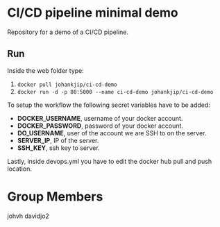 # CI/CD pipeline minimal demo
Repository for a demo of a CI/CD pipeline.

## Run
Inside the web folder type:
1. `docker pull johankjip/ci-cd-demo`
2. `docker run -d -p 80:5000 --name ci-cd-demo johankjip/ci-cd-demo`

To setup the workflow the following secret variables have to be added:
- **DOCKER_USERNAME**, username of your docker account.
- **DOCKER_PASSWORD**, password of your docker account. 
- **DO_USERNAME**, user of the account we are SSH to on the server.
- **SERVER_IP**, IP of the server.
- **SSH_KEY**, ssh key to server.

Lastly, inside devops.yml you have to edit the docker hub pull and push location.

# Group Members
johvh
davidjo2
